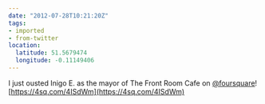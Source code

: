 ```yaml
---
date: "2012-07-28T10:21:20Z"
tags:
- imported
- from-twitter
location:
  latitude: 51.5679474
  longitude: -0.11149406
---
```

I just ousted Inigo E. as the mayor of The Front Room Cafe on [@foursquare](https://twitter.com/foursquare)\! [https://4sq.com/4ISdWm](https://4sq.com/4ISdWm)
